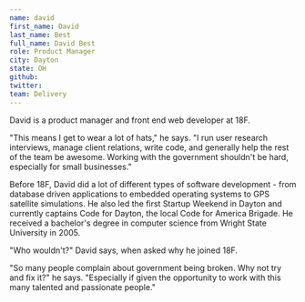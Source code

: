 ```yaml
---
name: david
first_name: David
last_name: Best
full_name: David Best
role: Product Manager
city: Dayton
state: OH
github:
twitter:
team: Delivery
---
```


David is a product manager and front end web developer at 18F. 

"This means I get to wear a lot of hats," he says. "I run user research interviews, manage client relations, write code, and generally help the rest of the team be awesome. Working with the government shouldn't be hard, especially for small businesses."

Before 18F, David did a lot of different types of software development - from database driven applications to embedded operating systems to GPS satellite simulations. He also led the first Startup Weekend in Dayton and currently captains Code for Dayton, the local Code for America Brigade. He received a bachelor's degree in computer science from Wright State University in 2005.

"Who wouldn't?" David says, when asked why he joined 18F.

"So many people complain about government being broken. Why not try and fix it?" he says. "Especially if given the opportunity to work with this many talented and passionate people."
